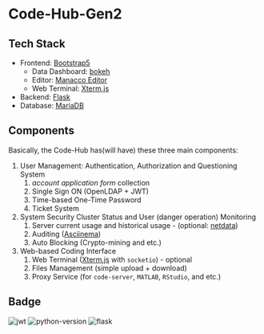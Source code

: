 # Code-Hub-Gen2


## Tech Stack

 * Frontend: [Bootstrap5](https://getbootstrap.com/)
    * Data Dashboard: [bokeh](https://docs.bokeh.org/en/2.4.1/index.html)
    * Editor: [Manacco Editor](https://microsoft.github.io/monaco-editor/)
    * Web Terminal: [Xterm.js](https://xtermjs.org/)
 * Backend: [Flask](https://flask.palletsprojects.com/en/2.0.x/)
 * Database: [MariaDB](https://mariadb.org/)

## Components

Basically, the Code-Hub has(will have) these three main components:

1. User Management: Authentication, Authorization and Questioning System
    1. *account application form* collection
    2. Single Sign ON (OpenLDAP + JWT)
    3. Time-based One-Time Password
    3. Ticket System
2. System Security Cluster Status and User (danger operation) Monitoring
    1. Server current usage and historical usage - (optional: [netdata](https://www.netdata.cloud/))
    2. Auditing ([Asciinema](https://asciinema.org/))
    3. Auto Blocking (Crypto-mining and etc.)
3. Web-based Coding Interface
    1. Web Terminal ([Xterm.js](https://xtermjs.org/) with `socketio`) - optional
    2. Files Management (simple upload + download)
    2. Proxy Service (for `code-server`, `MATLAB`, `RStudio`, and etc.)

## Badge
![jwt](https://jwt.io/img/badge-compatible.svg) ![python-version](https://img.shields.io/badge/python-v3.7-blue) ![flask](https://flask.palletsprojects.com/en/2.0.x/_static/flask-icon.png)